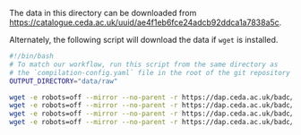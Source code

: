 The data in this directory can be downloaded from https://catalogue.ceda.ac.uk/uuid/ae4f1eb6fce24adcb92ddca1a7838a5c.

Alternately, the following script will download the data if `wget` is installed.

```bash
#!/bin/bash
# To match our workflow, run this script from the same directory as
# the `compilation-config.yaml` file in the root of the git repository
OUTPUT_DIRECTORY="data/raw"

wget -e robots=off --mirror --no-parent -r https://dap.ceda.ac.uk/badc/ar6_wg1/data/spm/spm_01/v20210809/ --directory-prefix="${OUTPUT_DIRECTORY}"
wget -e robots=off --mirror --no-parent -r https://dap.ceda.ac.uk/badc/ar6_wg1/data/spm/spm_04/v20210809/ --directory-prefix="${OUTPUT_DIRECTORY}"
wget -e robots=off --mirror --no-parent -r https://dap.ceda.ac.uk/badc/ar6_wg1/data/spm/spm_08/v20210809/ --directory-prefix="${OUTPUT_DIRECTORY}"
wget -e robots=off --mirror --no-parent -r https://dap.ceda.ac.uk/badc/ar6_wg1/data/spm/spm_10/v20210809/ --directory-prefix="${OUTPUT_DIRECTORY}"
```
